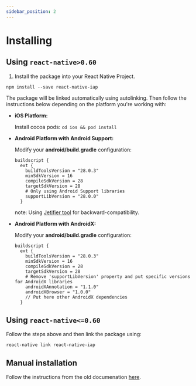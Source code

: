 ```yaml
---
sidebar_position: 2
---
```



# Installing

## Using `react-native>0.60`

1. Install the package into your React Native Project.

```shell
npm install --save react-native-iap
```
The package will be linked automatically using autolinking.
Then follow the instructions below depending on the platform you're working with:

- **iOS Platform:**

  Install cocoa pods: `cd ios && pod install` 

- **Android Platform with Android Support:**

  Modify your **android/build.gradle** configuration:
  ```
  buildscript {
    ext {
      buildToolsVersion = "28.0.3"
      minSdkVersion = 16
      compileSdkVersion = 28
      targetSdkVersion = 28
      # Only using Android Support libraries
      supportLibVersion = "28.0.0"
    }
  ```
   note: Using [Jetifier tool](https://github.com/mikehardy/jetifier) for backward-compatibility.

- **Android Platform with AndroidX:**

  Modify your **android/build.gradle** configuration:
  ```
  buildscript {
    ext {
      buildToolsVersion = "28.0.3"
      minSdkVersion = 16
      compileSdkVersion = 28
      targetSdkVersion = 28
      # Remove 'supportLibVersion' property and put specific versions for AndroidX libraries
      androidXAnnotation = "1.1.0"
      androidXBrowser = "1.0.0"
      // Put here other AndroidX dependencies
    }
  ```

## Using `react-native<=0.60`

Follow the steps above and then link the package using: 
```
react-native link react-native-iap
```

## Manual installation

Follow the instructions from the old documenation [here](https://github.com/dooboolab/react-native-iap/blob/master/README.md#manual-installation).